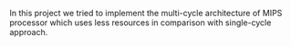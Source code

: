 In this project we tried to implement the multi-cycle architecture of MIPS processor which uses less resources in comparison with single-cycle approach.
